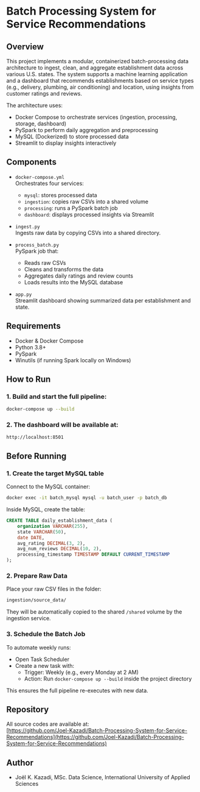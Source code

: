 # Batch Processing System for Service Recommendations

## Overview

This project implements a modular, containerized batch-processing data architecture to ingest, clean, and aggregate establishment data across various U.S. states. The system supports a machine learning application and a dashboard that recommends establishments based on service types (e.g., delivery, plumbing, air conditioning) and location, using insights from customer ratings and reviews.

The architecture uses:
- Docker Compose to orchestrate services (ingestion, processing, storage, dashboard)
- PySpark to perform daily aggregation and preprocessing
- MySQL (Dockerized) to store processed data
- Streamlit to display insights interactively

## Components

- `docker-compose.yml`  
  Orchestrates four services:  
  - `mysql`: stores processed data  
  - `ingestion`: copies raw CSVs into a shared volume  
  - `processing`: runs a PySpark batch job  
  - `dashboard`: displays processed insights via Streamlit  

- `ingest.py`  
  Ingests raw data by copying CSVs into a shared directory.

- `process_batch.py`  
  PySpark job that:
  - Reads raw CSVs
  - Cleans and transforms the data
  - Aggregates daily ratings and review counts
  - Loads results into the MySQL database

- `app.py`  
  Streamlit dashboard showing summarized data per establishment and state.

## Requirements

- Docker & Docker Compose
- Python 3.8+
- PySpark
- Winutils (if running Spark locally on Windows)

## How to Run

### 1. Build and start the full pipeline:

  ```bash
  docker-compose up --build
  ```

### 2. The dashboard will be available at:
  ```
  http://localhost:8501
  ```

## Before Running

### 1. Create the target MySQL table

Connect to the MySQL container:

```bash
docker exec -it batch_mysql mysql -u batch_user -p batch_db
```

Inside MySQL, create the table:

```sql
CREATE TABLE daily_establishment_data (
    organization VARCHAR(255),
    state VARCHAR(50),
    date DATE,
    avg_rating DECIMAL(3, 2),
    avg_num_reviews DECIMAL(10, 2),
    processing_timestamp TIMESTAMP DEFAULT CURRENT_TIMESTAMP
);
```

### 2. Prepare Raw Data

Place your raw CSV files in the folder:

```bash
ingestion/source_data/
```

They will be automatically copied to the shared ```/shared``` volume by the ingestion service.

### 3. Schedule the Batch Job

To automate weekly runs:

- Open Task Scheduler
- Create a new task with:
  - Trigger: Weekly (e.g., every Monday at 2 AM)
  - Action: Run ```docker-compose up --build``` inside the project directory

This ensures the full pipeline re-executes with new data.

## Repository

All source codes are available at:  
[https://github.com/Joel-Kazadi/Batch-Processing-System-for-Service-Recommendations](https://github.com/Joel-Kazadi/Batch-Processing-System-for-Service-Recommendations)

## Author

- Joël K. Kazadi, MSc. Data Science, International University of Applied Sciences
